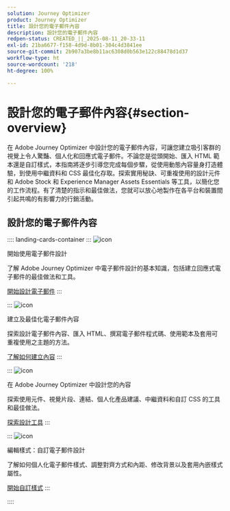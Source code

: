 ```yaml
---
solution: Journey Optimizer
product: Journey Optimizer
title: 設計您的電子郵件內容
description: 設計您的電子郵件內容
redpen-status: CREATED_||_2025-08-11_20-33-11
exl-id: 21ba6677-f158-4d9d-8b01-304c4d3841ee
source-git-commit: 2b907a3be8b11ac6308d0b563e122c88478d1d37
workflow-type: ht
source-wordcount: '218'
ht-degree: 100%

---
```


# 設計您的電子郵件內容{#section-overview}

在 Adobe Journey Optimizer 中設計您的電子郵件內容，可讓您建立吸引客群的視覺上令人驚豔、個人化和回應式電子郵件。不論您是從頭開始、匯入 HTML 範本還是自訂樣式，本指南將逐步引導您完成每個步驟，從使用動態內容量身打造體驗，到使用中繼資料和 CSS 最佳化存取。探索實用秘訣、可重複使用的設計元件和 Adobe Stock 和 Experience Manager Assets Essentials 等工具，以簡化您的工作流程。有了清楚的指示和最佳做法，您就可以放心地製作在各平台和裝置間引起共鳴的有影響力的行銷活動。

## 設計您的電子郵件內容

:::: landing-cards-container
:::
![icon](https://cdn.experienceleague.adobe.com/icons/circle-play.svg?lang=zh-Hant)

開始使用電子郵件設計

了解 Adobe Journey Optimizer 中電子郵件設計的基本知識，包括建立回應式電子郵件的最佳做法和工具。

[開始設計電子郵件](../using/email/get-started-email-design.md)
:::

:::
![icon](https://cdn.experienceleague.adobe.com/icons/list-check.svg?lang=zh-Hant)

建立及最佳化電子郵件內容

探索設計電子郵件內容、匯入 HTML、撰寫電子郵件程式碼、使用範本及套用可重複使用之主題的方法。

[了解如何建立內容](start-creating-content-landing-page.md)
:::

:::
![icon](https://cdn.experienceleague.adobe.com/icons/puzzle-piece.svg?lang=zh-Hant)

在 Adobe Journey Optimizer 中設計您的內容

探索使用元件、視覺片段、連結、個人化產品建議、中繼資料和自訂 CSS 的工具和最佳做法。

[探索設計工具](add-content-landing-page.md)
:::

:::
![icon](https://cdn.experienceleague.adobe.com/icons/gear.svg?lang=zh-Hant)

編輯樣式：自訂電子郵件設計

了解如何個人化電子郵件樣式、調整對齊方式和內距、修改背景以及套用內嵌樣式屬性。

[開始自訂樣式](edit-style-landing-page.md)
:::

::::
